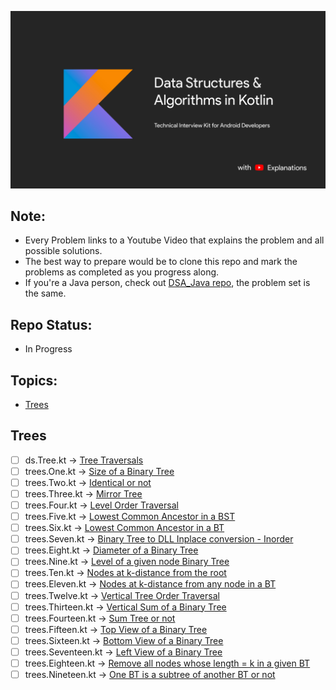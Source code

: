 
![image](./img/Kotlin_banner.jpg)

## Note:
- Every Problem links to a Youtube Video that explains the problem and all possible solutions.
- The best way to prepare would be to clone this repo and mark the problems as completed as you progress along.
- If you're a Java person, check out [DSA_Java repo](https://github.com/SyamSundarKirubakaran/DSA_Java), the problem set is the same.

## Repo Status:
- In Progress

## Topics:
- [Trees](#Trees)

## Trees
- [ ] ds.Tree.kt -> [Tree Traversals](https://youtu.be/UqrqzRPJElk)
- [ ] trees.One.kt -> [Size of a Binary Tree](https://youtu.be/T8KyS9JZpCU)
- [ ] trees.Two.kt -> [Identical or not](https://youtu.be/oxgOo4vT4CI)
- [ ] trees.Three.kt -> [Mirror Tree](https://youtu.be/bW4EdiMm05M)
- [ ] trees.Four.kt -> [Level Order Traversal](https://youtu.be/c5IwTf1h3Nc)
- [ ] trees.Five.kt -> [Lowest Common Ancestor in a BST](https://youtu.be/fd_wVjtItIY)
- [ ] trees.Six.kt -> [Lowest Common Ancestor in a BT](https://youtu.be/b0eZmFKHI1s)
- [ ] trees.Seven.kt -> [Binary Tree to DLL Inplace conversion - Inorder](https://youtu.be/jE1LFxa-Uaw)
- [ ] trees.Eight.kt -> [Diameter of a Binary Tree](https://youtu.be/_gd5x2EjYgk)
- [ ] trees.Nine.kt -> [Level of a given node Binary Tree](https://youtu.be/Wq3wnxq_hpQ)
- [ ] trees.Ten.kt -> [Nodes at k-distance from the root](https://youtu.be/2oF5MuBH9r8)
- [ ] trees.Eleven.kt -> [Nodes at k-distance from any node in a BT](https://youtu.be/uQgkmWievXM)
- [ ] trees.Twelve.kt -> [Vertical Tree Order Traversal](https://youtu.be/52ZnowIt1jI)
- [ ] trees.Thirteen.kt -> [Vertical Sum of a Binary Tree](https://youtu.be/p0c5ACJLBPk)
- [ ] trees.Fourteen.kt -> [Sum Tree or not](https://www.youtube.com/watch?v=aRTzFnsynas)
- [ ] trees.Fifteen.kt -> [Top View of a Binary Tree](https://youtu.be/ftQ6ucy7XFM)
- [ ] trees.Sixteen.kt -> [Bottom View of a Binary Tree](https://youtu.be/MaOR6405WHg)
- [ ] trees.Seventeen.kt -> [Left View of a Binary Tree](https://youtu.be/x0GL9Iz_iik)
- [ ] trees.Eighteen.kt -> [Remove all nodes whose length = k in a given BT](https://youtu.be/cOIDvjdRvKE)
- [ ] trees.Nineteen.kt -> [One BT is a subtree of another BT or not](https://youtu.be/8xOvb1_rGbg)